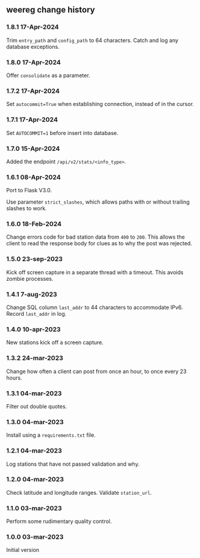 weereg change history
--------------------
### 1.8.1 17-Apr-2024

Trim `entry_path` and `config_path` to 64 characters.
Catch and log any database exceptions.


### 1.8.0 17-Apr-2024

Offer `consolidate` as a parameter.


### 1.7.2 17-Apr-2024

Set `autocommit=True` when establishing connection, instead of in the cursor.


### 1.7.1 17-Apr-2024

Set `AUTOCOMMIT=1` before insert into database.


### 1.7.0 15-Apr-2024

Added the endpoint `/api/v2/stats/<info_type>`.


### 1.6.1 08-Apr-2024

Port to Flask V3.0.

Use parameter `strict_slashes`, which allows paths with or without trailing
slashes to work.


### 1.6.0 18-Feb-2024

Change errors code for bad station data from `400` to `200`. This allows the
client to read the response body for clues as to why the post was rejected.


### 1.5.0 23-sep-2023

Kick off screen capture in a separate thread with a timeout. This avoids
zombie processes.


### 1.4.1 7-aug-2023

Change SQL column `last_addr` to 44 characters to accommodate IPv6.
Record `last_addr` in log.


### 1.4.0 10-apr-2023

New stations kick off a screen capture.


### 1.3.2 24-mar-2023

Change how often a client can post from once an hour, to once every 23 hours.


### 1.3.1 04-mar-2023

Filter out double quotes.


### 1.3.0 04-mar-2023

Install using a `requirements.txt` file.


### 1.2.1 04-mar-2023

Log stations that have not passed validation and why.


### 1.2.0 04-mar-2023

Check latitude and longitude ranges.
Validate `station_url`.


### 1.1.0 03-mar-2023

Perform some rudimentary quality control.


### 1.0.0 03-mar-2023

Initial version

